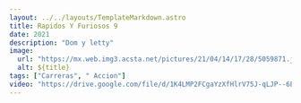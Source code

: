 ```yaml
---
layout: ../../layouts/TemplateMarkdown.astro
title: Rapidos Y Furiosos 9
date: 2021
description: "Dom y letty"
image:
  url: "https://mx.web.img3.acsta.net/pictures/21/04/14/17/28/5059871.jpg"
  alt: ${title}
tags: ["Carreras", " Accion"]
video: "https://drive.google.com/file/d/1K4LMP2FCgaYzXfHlrV75J-qLJP--6ELy/preview"
---
```

